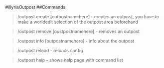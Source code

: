 #illyriaOutpost
##Commands
> /outpost create [outpostnamehere] - creates an outpost, you have to make a worldedit selection of the outpost area beforehand

> /outpost remove [oustpostnamehere] - removes an outpost

> /outpost info [outpostnamehere] - info about the outpost

> /outpost reload - reloads config

> /outpost help - shows help page with command list